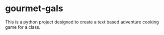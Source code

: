 # gourmet-gals
This is a python project designed to create a text based adventure cooking game for a class.
